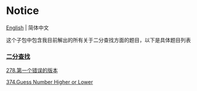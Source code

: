 # Notice
[English](https://github.com/cartoonYu/LeetCodeSolution/blob/master/Solution/src/BinarySearch/README.md) | 简体中文

这个子包中包含我目前解出的所有关于二分查找方面的题目，以下是具体题目列表

### [二分查找](https://github.com/cartoonYu/LeetCodeSolution/blob/master/Solution/src/BinarySearch)
[278.第一个错误的版本](https://github.com/cartoonYu/LeetCodeSolution/blob/master/Solution/src/BinarySearch/Solution278.java)

[374.Guess Number Higher or Lower](https://github.com/cartoonYu/LeetCodeSolution/blob/master/Solution/src/BinarySearch/Solution374.java)